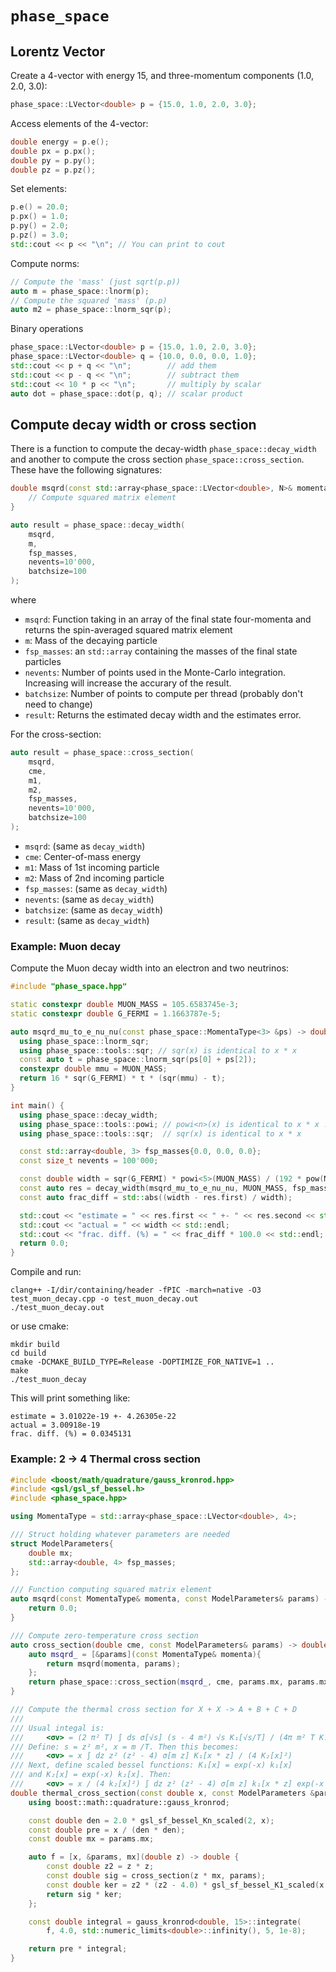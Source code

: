 # `phase_space`

## Lorentz Vector

Create a 4-vector with energy 15, and three-momentum components (1.0, 2.0, 3.0):

```c++
phase_space::LVector<double> p = {15.0, 1.0, 2.0, 3.0};
```

Access elements of the 4-vector:

```cpp
double energy = p.e();
double px = p.px();
double py = p.py();
double pz = p.pz();
```

Set elements:

```cpp
p.e() = 20.0;
p.px() = 1.0;
p.py() = 2.0;
p.pz() = 3.0;
std::cout << p << "\n"; // You can print to cout
```

Compute norms:

```cpp
// Compute the 'mass' (just sqrt(p.p))
auto m = phase_space::lnorm(p);
// Compute the squared 'mass' (p.p)
auto m2 = phase_space::lnorm_sqr(p);
```

Binary operations

```cpp
phase_space::LVector<double> p = {15.0, 1.0, 2.0, 3.0};
phase_space::LVector<double> q = {10.0, 0.0, 0.0, 1.0};
std::cout << p + q << "\n";        // add them
std::cout << p - q << "\n";        // subtract them
std::cout << 10 * p << "\n";       // multiply by scalar
auto dot = phase_space::dot(p, q); // scalar product
```

## Compute decay width or cross section

There is a function to compute the decay-width `phase_space::decay_width` and
another to compute the cross section `phase_space::cross_section`. These have
the following signatures:

```cpp
double msqrd(const std::array<phase_space::LVector<double>, N>& momenta) {
    // Compute squared matrix element
}

auto result = phase_space::decay_width(
    msqrd,
    m,
    fsp_masses,
    nevents=10'000,
    batchsize=100
);
```

where

- `msqrd`: Function taking in an array of the final state four-momenta and
  returns the spin-averaged squared matrix element
- `m`: Mass of the decaying particle
- `fsp_masses`: an `std::array` containing the masses of the final state
  particles
- `nevents`: Number of points used in the Monte-Carlo integration. Increasing
  will increase the accurary of the result.
- `batchsize`: Number of points to compute per thread (probably don't need
  to change)
- `result`: Returns the estimated decay width and the estimates error.

For the cross-section:

```cpp
auto result = phase_space::cross_section(
    msqrd,
    cme,
    m1,
    m2,
    fsp_masses,
    nevents=10'000,
    batchsize=100
);
```

- `msqrd`: (same as `decay_width`)
- `cme`: Center-of-mass energy
- `m1`: Mass of 1st incoming particle
- `m2`: Mass of 2nd incoming particle
- `fsp_masses`: (same as `decay_width`)
- `nevents`: (same as `decay_width`)
- `batchsize`: (same as `decay_width`)
- `result`: (same as `decay_width`)

### Example: Muon decay

Compute the Muon decay width into an electron and two neutrinos:

```cpp
#include "phase_space.hpp"

static constexpr double MUON_MASS = 105.6583745e-3;
static constexpr double G_FERMI = 1.1663787e-5;

auto msqrd_mu_to_e_nu_nu(const phase_space::MomentaType<3> &ps) -> double {
  using phase_space::lnorm_sqr;
  using phase_space::tools::sqr; // sqr(x) is identical to x * x
  const auto t = phase_space::lnorm_sqr(ps[0] + ps[2]);
  constexpr double mmu = MUON_MASS;
  return 16 * sqr(G_FERMI) * t * (sqr(mmu) - t);
}

int main() {
  using phase_space::decay_width;
  using phase_space::tools::powi; // powi<n>(x) is identical to x * x ... * x n times
  using phase_space::tools::sqr;  // sqr(x) is identical to x * x

  const std::array<double, 3> fsp_masses{0.0, 0.0, 0.0};
  const size_t nevents = 100'000;

  const double width = sqr(G_FERMI) * powi<5>(MUON_MASS) / (192 * pow(M_PI, 3));
  const auto res = decay_width(msqrd_mu_to_e_nu_nu, MUON_MASS, fsp_masses, nevents);
  const auto frac_diff = std::abs((width - res.first) / width);

  std::cout << "estimate = " << res.first << " +- " << res.second << std::endl;
  std::cout << "actual = " << width << std::endl;
  std::cout << "frac. diff. (%) = " << frac_diff * 100.0 << std::endl;
  return 0.0;
}
```

Compile and run:

```shell
clang++ -I/dir/containing/header -fPIC -march=native -O3 test_muon_decay.cpp -o test_muon_decay.out
./test_muon_decay.out
```

or use cmake:

```shell
mkdir build
cd build
cmake -DCMAKE_BUILD_TYPE=Release -DOPTIMIZE_FOR_NATIVE=1 ..
make
./test_muon_decay
```

This will print something like:

    estimate = 3.01022e-19 +- 4.26305e-22
    actual = 3.00918e-19
    frac. diff. (%) = 0.0345131

### Example: 2 -> 4 Thermal cross section

```cpp
#include <boost/math/quadrature/gauss_kronrod.hpp>
#include <gsl/gsl_sf_bessel.h>
#include <phase_space.hpp>

using MomentaType = std::array<phase_space::LVector<double>, 4>;

/// Struct holding whatever parameters are needed
struct ModelParameters{
    double mx;
    std::array<double, 4> fsp_masses;
};

/// Function computing squared matrix element
auto msqrd(const MomentaType& momenta, const ModelParameters& params) -> double {
    return 0.0;
}

/// Compute zero-temperature cross section
auto cross_section(double cme, const ModelParameters& params) -> double {
    auto msqrd_ = [&params](const MomentaType& momenta){
        return msqrd(momenta, params);
    };
    return phase_space::cross_section(msqrd_, cme, params.mx, params.mx, params.fsp_masses).first;
}

/// Compute the thermal cross section for X + X -> A + B + C + D
///
/// Usual integal is:
///     <σv> = (2 π² T) ∫ ds σ[√s] (s - 4 m²) √s K₁[√s/T] / (4π m² T K₂[m/T])
/// Define: s = z² m², x = m /T. Then this becomes:
///     <σv> = x ∫ dz z² (z² - 4) σ[m z] K₁[x * z] / (4 K₂[x]²)
/// Next, define scaled bessel functions: K₁[x] = exp(-x) k₁[x]
/// and K₂[x] = exp(-x) k₂[x]. Then:
///     <σv> = x / (4 k₂[x]²) ∫ dz z² (z² - 4) σ[m z] k₁[x * z] exp(-x (z-2))
double thermal_cross_section(const double x, const ModelParameters &params) {
    using boost::math::quadrature::gauss_kronrod;

    const double den = 2.0 * gsl_sf_bessel_Kn_scaled(2, x);
    const double pre = x / (den * den);
    const double mx = params.mx;

    auto f = [x, &params, mx](double z) -> double {
        const double z2 = z * z;
        const double sig = cross_section(z * mx, params);
        const double ker = z2 * (z2 - 4.0) * gsl_sf_bessel_K1_scaled(x * z) * exp(-x * (z - 2.0));
        return sig * ker;
    };

    const double integral = gauss_kronrod<double, 15>::integrate(
        f, 4.0, std::numeric_limits<double>::infinity(), 5, 1e-8);

    return pre * integral;
}
```
